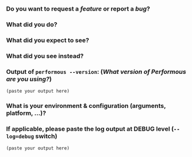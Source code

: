 <!--
DO NOT FILE ISSUES FOR GENERAL SUPPORT QUESTIONS.

The issue tracker is for reporting bugs and feature requests only.
For end-user related support questions, please refer to one of the following:

- Discord Channel General: https://discord.gg/NS3m3ad

-->


### Do you want to request a *feature* or report a *bug*?

<!--
If you intend to ask a support question: DO NOT FILE AN ISSUE.
Ask us on Discord instead: https://discord.gg/NS3m3ad
-->

### What did you do?

<!--

HOW TO WRITE A GOOD ISSUE?

- Respect the issue template as much as possible.
- The title should be short and descriptive.
- Explain the conditions which led you to report this issue: the context.
- The context should lead to something, an idea or a problem that you’re facing.
- Remain clear and concise.
- Format your messages to help the reader focus on what matters and understand the structure of your message, use Markdown syntax https://help.github.com/articles/github-flavored-markdown

-->

### What did you expect to see?



### What did you see instead?



### Output of `performous --version`: (_What version of Performous are you using?_)


```
(paste your output here)
```

### What is your environment & configuration (arguments, platform, ...)?

<!--
Add more configuration information here.
-->


### If applicable, please paste the log output at DEBUG level (`--log=debug` switch)

```
(paste your output here)
```

